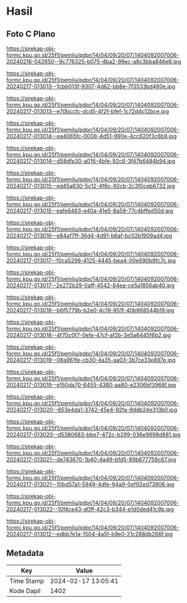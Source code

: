 # Hasil

## Foto C Plano

https://sirekap-obj-formc.kpu.go.id/25f1/pemilu/pdpr/14/04/09/20/07/1404092007006-20240216-042650--9c776325-b075-4ba2-99ec-a8c3bba846e8.jpg

https://sirekap-obj-formc.kpu.go.id/25f1/pemilu/pdpr/14/04/09/20/07/1404092007006-20240217-013013--1cbb013f-9307-4d62-bb8e-7f3533bd480e.jpg

https://sirekap-obj-formc.kpu.go.id/25f1/pemilu/pdpr/14/04/09/20/07/1404092007006-20240217-013013--e70bccfc-dcd5-4f2f-bfef-1c72d4c12bce.jpg

https://sirekap-obj-formc.kpu.go.id/25f1/pemilu/pdpr/14/04/09/20/07/1404092007006-20240217-013014--ea4065fc-0008-4d51-990e-4cc620f3c6b8.jpg

https://sirekap-obj-formc.kpu.go.id/25f1/pemilu/pdpr/14/04/09/20/07/1404092007006-20240217-013014--d58dfe30-a016-4bfe-92c6-3f47b6484b94.jpg

https://sirekap-obj-formc.kpu.go.id/25f1/pemilu/pdpr/14/04/09/20/07/1404092007006-20240217-013015--ed45a630-5c12-4f6c-92cb-2c3f0ceb6732.jpg

https://sirekap-obj-formc.kpu.go.id/25f1/pemilu/pdpr/14/04/09/20/07/1404092007006-20240217-013015--eafe6463-e40a-41e5-8a59-77c4bffed50d.jpg

https://sirekap-obj-formc.kpu.go.id/25f1/pemilu/pdpr/14/04/09/20/07/1404092007006-20240217-013016--e84af7ff-36d4-4d91-b6af-bc02b1909ad4.jpg

https://sirekap-obj-formc.kpu.go.id/25f1/pemilu/pdpr/14/04/09/20/07/1404092007006-20240217-013017--f0ca5298-4125-4445-bea4-00e690b9fc7c.jpg

https://sirekap-obj-formc.kpu.go.id/25f1/pemilu/pdpr/14/04/09/20/07/1404092007006-20240217-013017--2e272b29-0aff-4542-84ea-ce5a1856ab40.jpg

https://sirekap-obj-formc.kpu.go.id/25f1/pemilu/pdpr/14/04/09/20/07/1404092007006-20240217-013018--b6f5779b-b2e0-4c19-851f-40b968544b19.jpg

https://sirekap-obj-formc.kpu.go.id/25f1/pemilu/pdpr/14/04/09/20/07/1404092007006-20240217-013018--4f70c0f7-0efe-47cf-af2b-3e5a6445f6b2.jpg

https://sirekap-obj-formc.kpu.go.id/25f1/pemilu/pdpr/14/04/09/20/07/1404092007006-20240217-013019--08a961fe-cb30-4a35-aa03-3b7ce33e897e.jpg

https://sirekap-obj-formc.kpu.go.id/25f1/pemilu/pdpr/14/04/09/20/07/1404092007006-20240217-013019--e150da70-6455-4380-aa80-e2306bf3968f.jpg

https://sirekap-obj-formc.kpu.go.id/25f1/pemilu/pdpr/14/04/09/20/07/1404092007006-20240217-013020--653e4da1-3742-45e4-92fa-9ddb24e313b0.jpg

https://sirekap-obj-formc.kpu.go.id/25f1/pemilu/pdpr/14/04/09/20/07/1404092007006-20240217-013020--d5380683-bbe7-472c-b299-036e9698d881.jpg

https://sirekap-obj-formc.kpu.go.id/25f1/pemilu/pdpr/14/04/09/20/07/1404092007006-20240217-013021--de743670-1b40-4a49-bfd5-89b677759c67.jpg

https://sirekap-obj-formc.kpu.go.id/25f1/pemilu/pdpr/14/04/09/20/07/1404092007006-20240217-013021--10bd57a1-5949-4dfe-94a9-0ef92ed73906.jpg

https://sirekap-obj-formc.kpu.go.id/25f1/pemilu/pdpr/14/04/09/20/07/1404092007006-20240217-013022--10f4ce43-d0ff-42c3-b344-e1d0ded41c9b.jpg

https://sirekap-obj-formc.kpu.go.id/25f1/pemilu/pdpr/14/04/09/20/07/1404092007006-20240217-013012--edbb7e1a-1504-4a5f-b9e0-21c288db266f.jpg


## Metadata

| Key        | Value               |
| ---------- | ------------------- |
| Time Stamp | 2024-02-17 13:05:41 |
| Kode Dapil | 1402                |



